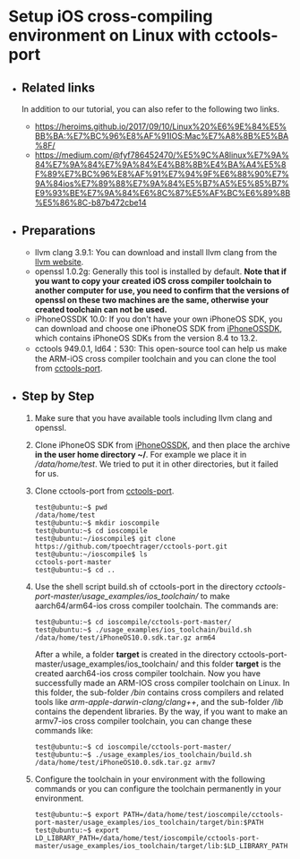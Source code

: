 # Setup iOS cross-compiling environment on Linux with cctools-port 

- ## Related links

  In addition to our tutorial, you can also refer to the following two links.

  - https://heroims.github.io/2017/09/10/Linux%20%E6%9E%84%E5%BB%BA:%E7%BC%96%E8%AF%91IOS:Mac%E7%A8%8B%E5%BA%8F/
  - https://medium.com/@fyf786452470/%E5%9C%A8linux%E7%9A%84%E7%9A%84%E7%9A%84%E4%B8%8B%E4%BA%A4%E5%8F%89%E7%BC%96%E8%AF%91%E7%94%9F%E6%88%90%E7%9A%84ios%E7%89%88%E7%9A%84%E5%B7%A5%E5%85%B7%E9%93%BE%E7%9A%84%E6%8C%87%E5%AF%BC%E6%89%8B%E5%86%8C-b87b472cbe14

- ## Preparations

  - llvm clang 3.9.1: You can download and install llvm clang from the [llvm website](https://releases.llvm.org/).
  - openssl 1.0.2g: Generally this tool is installed by default. **Note that if you want to copy your created iOS cross compiler toolchain to another computer for use, you need to confirm that the versions of openssl on these two machines are the same, otherwise your created toolchain can not be used.**
  - iPhoneOSSDK 10.0: If you don't have your own iPhoneOS SDK, you can download and choose one iPhoneOS SDK from [iPhoneOSSDK](https://github.com/okanon/iPhoneOS.sdk), which contains iPhoneOS SDKs from the version 8.4 to 13.2.
  - cctools 949.0.1, ld64：530: This open-source tool can help us make the ARM-iOS cross compiler toolchain and you can clone the tool from [cctools-port](https://github.com/tpoechtrager/cctools-port).

- ## Step by Step

  1. Make sure that you have available tools including llvm clang and openssl.

  2. Clone iPhoneOS SDK from [iPhoneOSSDK](https://github.com/okanon/iPhoneOS.sdk), and then place the archive **in the user home directory ~/**. For example we place it in */data/home/test*. We tried to put it in other directories, but it failed for us.

  3. Clone cctools-port from [cctools-port](https://github.com/tpoechtrager/cctools-port). 

        ```
        test@ubuntu:~$ pwd
        /data/home/test
        test@ubuntu:~$ mkdir ioscompile
        test@ubuntu:~$ cd ioscompile
        test@ubuntu:~/ioscompile$ git clone https://github.com/tpoechtrager/cctools-port.git
        test@ubuntu:~/ioscompile$ ls  
        cctools-port-master
        test@ubuntu:~$ cd ..
        ```

  4. Use the shell script build.sh of cctools-port in the directory *cctools-port-master/usage_examples/ios_toolchain/* to make aarch64/arm64-ios cross compiler toolchain. The commands are:
        ```
        test@ubuntu:~$ cd ioscompile/cctools-port-master/
        test@ubuntu:~$ ./usage_examples/ios_toolchain/build.sh  /data/home/test/iPhoneOS10.0.sdk.tar.gz arm64
        ```
        After a while, a folder **target** is created in the directory cctools-port-master/usage_examples/ios_toolchain/ and this folder **target** is the created aarch64-ios cross compiler toolchain. Now you have successfully made an ARM-IOS cross compiler toolchain on Linux. In this folder, the sub-folder */bin* contains cross compilers and related tools like *arm-apple-darwin-clang/clang++*, and the sub-folder */lib* contains the dependent libraries. By the way, if you want to make an armv7-ios cross compiler toolchain, you can change these commands like:
        ```
        test@ubuntu:~$ cd ioscompile/cctools-port-master/
        test@ubuntu:~$ ./usage_examples/ios_toolchain/build.sh  /data/home/test/iPhoneOS10.0.sdk.tar.gz armv7
        ```

  5. Configure the toolchain in your environment with the following commands or you can configure the toolchain permanently in your environment.
        ```
        test@ubuntu:~$ export PATH=/data/home/test/ioscompile/cctools-port-master/usage_examples/ios_toolchain/target/bin:$PATH
        test@ubuntu:~$ export LD_LIBRARY_PATH=/data/home/test/ioscompile/cctools-port-master/usage_examples/ios_toolchain/target/lib:$LD_LIBRARY_PATH
        ```